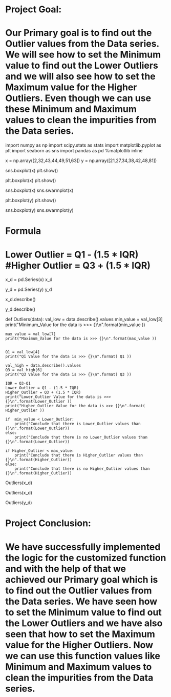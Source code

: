 # Project Goal:

# Our Primary goal is to find out the Outlier values from the Data series. We will see how to set the Minimum value to find out the Lower Outliers and we will also see how to set the Maximum value for the Higher Outliers. Even though we can use these Minimum and Maximum values to clean the impurities from the Data series.

import numpy as np
import scipy.stats as stats
import matplotlib.pyplot as plt
import seaborn as sns
import pandas as pd
%matplotlib inline

x = np.array([2,32,43,44,49,51,63])
y = np.array([21,27,34,38,42,48,81])

sns.boxplot(x)
plt.show()


plt.boxplot(x)
plt.show()

sns.boxplot(x)
sns.swarmplot(x)

plt.boxplot(y)
plt.show()

sns.boxplot(y)
sns.swarmplot(y)

# Formula

# Lower Outlier = Q1 - (1.5 * IQR)     #Higher Outlier = Q3 + (1.5 * IQR)

x_d = pd.Series(x)
x_d

y_d = pd.Series(y)
y_d

x_d.describe()

y_d.describe()

def Outliers(data):
    val_low = data.describe().values
    min_value = val_low[3]
    print("Minimum_Value for the data is >>> {}\n".format(min_value ))
    
    max_value = val_low[7]
    print("Maximum_Value for the data is >>> {}\n".format(max_value ))
   
    
    Q1 = val_low[4]
    print("Q1 Value for the data is >>> {}\n".format( Q1 ))
    
    val_high = data.describe().values
    Q3 = val_high[6]
    print("Q3 Value for the data is >>> {}\n".format( Q3 ))
        
    IQR = Q3-Q1
    Lower_Outlier = Q1 - (1.5 * IQR)
    Higher_Outlier = Q3 + (1.5 * IQR)
    print("Lower_Outlier Value for the data is >>> {}\n".format(Lower_Outlier ))
    print("Higher_Outlier Value for the data is >>> {}\n".format( Higher_Outlier ))
    
    if  min_value < Lower_Outlier:
        print("Conclude that there is Lower_Outlier values than {}\n".format(Lower_Outlier))
    else:
        print("Conclude that there is no Lower_Outlier values than {}\n".format(Lower_Outlier))
    
    if Higher_Outlier < max_value:
        print("Conclude that there is Higher_Outlier values than {}\n".format(Higher_Outlier))
    else:
        print("Conclude that there is no Higher_Outlier values than {}\n".format(Higher_Outlier)) 
        
Outliers(x_d)


Outliers(x_d)

Outliers(y_d)

# Project Conclusion:

# We have successfully implemented the logic for the customized function and with the help of that we achieved our Primary goal which is to find out the Outlier values from the Data series. We have seen how to set the Minimum value to find out the Lower Outliers and we have also seen that how to set the Maximum value for the Higher Outliers. Now we can use this function values  like Minimum and Maximum values to clean the impurities from the Data series.

